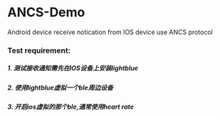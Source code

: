 # ANCS-Demo
Android device receive notication from IOS device use ANCS protocol


### Test requirement:<br>
##### 1. 测试接收通知需先在IOS设备上安装lightblue<br>
##### 2. 使用lightblue虚拟一个ble周边设备<br>
##### 3. 开启ios虚拟的那个ble,通常使用heart rate<br>
